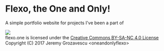 
# Flexo, the One and Only!

A simple portfolio website for projects I've been a part of

![](https://i.creativecommons.org/l/by-nc-sa/4.0/88x31.png)  
flexo.one is licensed under the [Creative Commons BY-SA-NC 4.0 License](https://creativecommons.org/licenses/by-nc-sa/4.0/)  
Copyright (C) 2017 Jeremy Grozavescu \<oneandonlyflexo>
